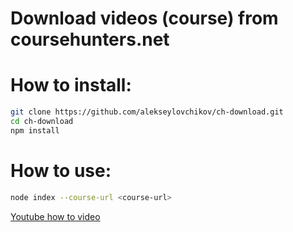 # Download videos (course) from coursehunters.net

# How to install:
```sh
git clone https://github.com/alekseylovchikov/ch-download.git
cd ch-download
npm install
```

# How to use:
```sh
node index --course-url <course-url>
```

[Youtube how to video](https://www.youtube.com/watch?v=JG9VyqK8if8)
